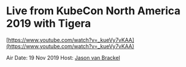 # Live from KubeCon North America 2019 with Tigera

[https://www.youtube.com/watch?v=_kueVy7vKAA](https://www.youtube.com/watch?v=_kueVy7vKAA)

Air Date: 19 Nov 2019
Host: [Jason van Brackel](twitter.com/jasonvanbrackel)